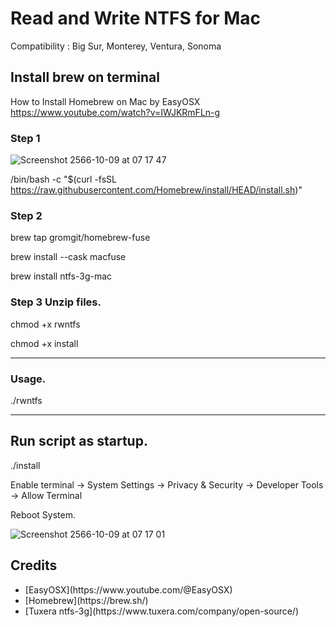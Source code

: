 # Read and Write NTFS for Mac

Compatibility : Big Sur, Monterey, Ventura, Sonoma

## Install brew on terminal

How to Install Homebrew on Mac by EasyOSX
https://www.youtube.com/watch?v=IWJKRmFLn-g

### Step 1

![Screenshot 2566-10-09 at 07 17 47](https://github.com/phuminsingla/RW_NTFS_MacOS/assets/5608098/2c37f66f-846e-4a56-94cb-1fc2057dcc3f)


/bin/bash -c "$(curl -fsSL https://raw.githubusercontent.com/Homebrew/install/HEAD/install.sh)"



### Step 2

brew tap gromgit/homebrew-fuse

brew install --cask macfuse

brew install ntfs-3g-mac 


### Step 3 Unzip files.

chmod +x rwntfs

chmod +x install

-----------------------------------------

### Usage.

./rwntfs


-----------------------------------------

## Run script as startup.

./install

Enable terminal 
-> System Settings
  -> Privacy & Security
     -> Developer Tools
     -> Allow Terminal

Reboot System.

![Screenshot 2566-10-09 at 07 17 01](https://github.com/phuminsingla/RW_NTFS_MacOS/assets/5608098/3c8d62bb-a498-4a65-82a3-a8b72b7e1b9d)


## Credits
<ul>
	<li>[EasyOSX](https://www.youtube.com/@EasyOSX)</li>
	<li>[Homebrew](https://brew.sh/)</li>
	<li>[Tuxera ntfs-3g](https://www.tuxera.com/company/open-source/)</li>
</ul>
